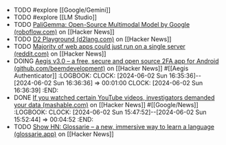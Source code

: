 - TODO #explore [[Google/Gemini]]
- TODO #explore [[LM Studio]]
- TODO [PaliGemma: Open-Source Multimodal Model by Google (roboflow.com)](https://news.ycombinator.com/item?id=40371237) on [[Hacker News]]
- TODO [D2 Playground (d2lang.com)](https://news.ycombinator.com/item?id=39805529) on [[Hacker News]]
- TODO [Majority of web apps could just run on a single server (reddit.com)](https://news.ycombinator.com/item?id=39809342) on [[Hacker News]]
- DOING [Aegis v3.0 – a free, secure and open source 2FA app for Android (github.com/beemdevelopment)](https://news.ycombinator.com/item?id=39808921) on [[Hacker News]] #[[Aegis Authenticator]]
  :LOGBOOK:
  CLOCK: [2024-06-02 Sun 16:35:36]--[2024-06-02 Sun 16:36:36] =>  00:01:00
  CLOCK: [2024-06-02 Sun 16:36:39]
  :END:
- DONE [If you watched certain YouTube videos, investigators demanded your data (mashable.com)](https://news.ycombinator.com/item?id=39808994) on [[Hacker News]] #[[Google/News]]
  :LOGBOOK:
  CLOCK: [2024-06-02 Sun 15:47:52]--[2024-06-02 Sun 15:52:44] =>  00:04:52
  :END:
- TODO [Show HN: Glossarie – a new, immersive way to learn a language (glossarie.app)](https://news.ycombinator.com/item?id=39807912) on [[Hacker News]]